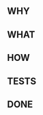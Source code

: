 ## WHY
<!-- Why is this change being made? -->
## WHAT
<!-- What is being asked for? -->
## HOW
<!-- Suggestions for how this may be solved. [Optional] -->
## TESTS
<!-- List of related tests -->
## DONE
<!-- Bullet point items for what should be completed -->
